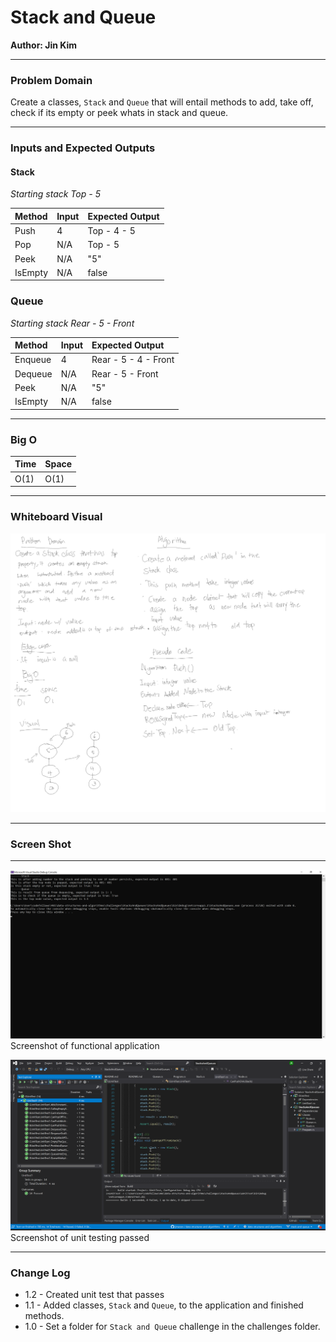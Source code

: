 # **Stack and Queue**

**Author: Jin Kim**

---

### Problem Domain

Create a classes, `Stack` and `Queue` that will entail methods to add, take off, check if its empty or peek whats in stack and queue.

---

### Inputs and Expected Outputs

#### Stack
*Starting stack Top - 5*  

|Method | Input | Expected Output |
| :--------- | :----------- | :----------- |
| Push | 4 |  Top - 4 - 5 |
| Pop | N/A | Top - 5 |
| Peek | N/A | "5" |
| IsEmpty | N/A | false |

### Queue
*Starting stack Rear - 5 - Front*  

|Method | Input | Expected Output |
| :--------- | :----------- | :----------- |
| Enqueue | 4 |  Rear - 5 - 4 - Front |
| Dequeue | N/A | Rear - 5 - Front |
| Peek | N/A | "5" |
| IsEmpty | N/A | false |


---

### Big O


| Time | Space |
| :----------- | :----------- |
| O(1) | O(1) |


---


### Whiteboard Visual
![White Board](../../assets/StackNQueue/whiteboards.png)


---

### Screen Shot
---
![Application Demo](../../assets/StackNQueue/application-running.png)
Screenshot of functional application

![Unit Testing](../../assets/StackNQueue/unit-test.png)
Screenshot of unit testing passed

---
### Change Log
- 1.2 - Created unit test that passes
- 1.1 - Added classes, `Stack` and `Queue`, to the application and finished methods.
- 1.0 - Set a folder for `Stack and Queue` challenge in the challenges folder.

